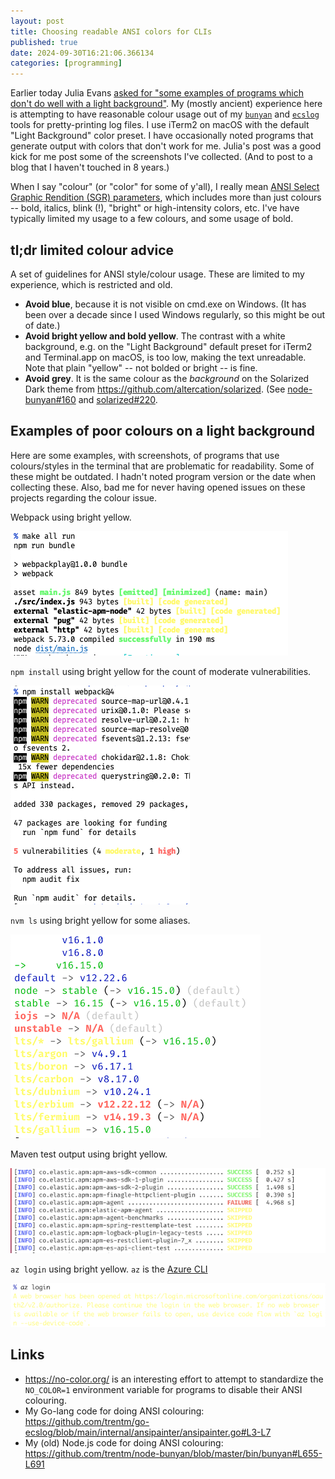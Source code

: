 ```yaml
---
layout: post
title: Choosing readable ANSI colors for CLIs
published: true
date: 2024-09-30T16:21:06.366134
categories: [programming]
---
```


Earlier today Julia Evans [asked for "some examples of programs which don't do well with a light background"](https://social.jvns.ca/@b0rk/113227585852563559). My (mostly ancient) experience here is attempting to have reasonable colour usage out of my [`bunyan`](https://github.com/trentm/node-bunyan#readme) and [`ecslog`](https://github.com/trentm/go-ecslog#readme) tools for pretty-printing log files. I use iTerm2 on macOS with the default "Light Background" color preset. I have occasionally noted programs that generate output with colors that don't work for me. Julia's post was a good kick for me post some of the screenshots I've collected. (And to post to a blog that I haven't touched in 8 years.)

When I say "colour" (or "color" for some of y'all), I really mean [ANSI Select Graphic Rendition (SGR) parameters](https://en.wikipedia.org/wiki/ANSI_escape_code#SGR_(Select_Graphic_Rendition)_parameters), which includes more than just colours -- bold, italics, blink (!), "bright" or high-intensity colors, etc. I've have typically limited my usage to a few colours, and some usage of bold.

## tl;dr limited colour advice

A set of guidelines for ANSI style/colour usage. These are limited to my experience, which is restricted and old.

- **Avoid blue**, because it is not visible on cmd.exe on Windows. (It has been over a decade since I used Windows regularly, so this might be out of date.)
- **Avoid bright yellow and bold yellow**. The contrast with a white background, e.g. on the "Light Background" default preset for iTerm2 and Terminal.app on macOS, is too low, making the text unreadable. Note that plain "yellow" -- not bolded or bright -- is fine.
- **Avoid grey**. It is the same colour as the *background* on the Solarized Dark theme from <https://github.com/altercation/solarized>. (See [node-bunyan#160](https://github.com/trentm/node-bunyan/issues/160) and [solarized#220](https://github.com/altercation/solarized/issues/220).


## Examples of poor colours on a light background

Here are some examples, with screenshots, of programs that use colours/styles in the terminal that are problematic for readability. Some of these might be outdated. I hadn't noted program version or the date when collecting these. Also, bad me for never having opened issues on these projects regarding the colour issue.

Webpack using bright yellow.

![webpack program using bright yellow](/img/ansi-color-webpack.png)

`npm install` using bright yellow for the count of moderate vulnerabilities.

![npm using bright yellow for a moderate vulnerability](/img/ansi-color-npm.png)

`nvm ls` using bright yellow for some aliases.

!['nvm ls' using bright yellow](/img/ansi-color-nvm.png)

Maven test output using bright yellow.

![maven test output using bright yellow](/img/ansi-color-maven.png)

`az login` using bright yellow.
`az` is the [Azure CLI](https://learn.microsoft.com/en-us/cli/azure/)

!['az' using bright yellow](/img/ansi-color-az.png)


## Links

- <https://no-color.org/> is an interesting effort to attempt to standardize the `NO_COLOR=1` environment variable for programs to disable their ANSI colouring.
- My Go-lang code for doing ANSI colouring: <https://github.com/trentm/go-ecslog/blob/main/internal/ansipainter/ansipainter.go#L3-L7>
- My (old) Node.js code for doing ANSI colouring: <https://github.com/trentm/node-bunyan/blob/master/bin/bunyan#L655-L691>
